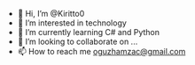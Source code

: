 - 👋 Hi, I’m @Kiritto0
- 👀 I’m interested in technology
- 🌱 I’m currently learning C# and Python
- 💞️ I’m looking to collaborate on ...
- 📫 How to reach me oguzhamzac@gmail.com

<!---
Kiritto0/Kiritto0 is a ✨ special ✨ repository because its `README.md` (this file) appears on your GitHub profile.
You can click the Preview link to take a look at your changes.
--->
